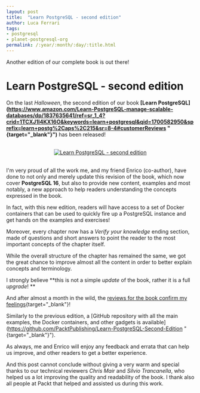 ```yaml
---
layout: post
title:  "Learn PostgreSQL - second edition"
author: Luca Ferrari
tags:
- postgresql
- planet-postgresql-org
permalink: /:year/:month/:day/:title.html
---
```

Another edition of our complete book is out there!

# Learn PostgreSQL - second edition

On the last *Halloween*, the second edition of our book **[Learn PostgreSQL](https://www.amazon.com/Learn-PostgreSQL-manage-scalable-databases/dp/1837635641/ref=sr_1_4?crid=1TCXJ1I4KX16O&keywords=learn+postgresql&qid=1700582950&sprefix=learn+postg%2Caps%2C215&sr=8-4#customerReviews "{target="_blank"}")** has been released!

<br/>
<center>
<a href="https://www.packtpub.com/product/learn-postgresql-second-edition/9781837635641">
<img src="https://content.packt.com/B19640/cover_image_small.jpg" alt="Learn PostgreSQL - second edition" >
</a>
</center>
<br/>


I'm very proud of all the work me, and my friend Enrico (co-author), have done to not only and merely update this revision of the book, which now cover **PostgreSQL 16**, but also to provide new content, examples and most notably, a new approach to help readers understanding the concepts expressed in the book.

In fact, with this new edition, readers will have access to a set of Docker containers that can be used to quickly fire up a PostgreSQL instance and get hands on the examples and exercises!

Moreover, every chapter now has a *Verify your knowledge* ending section, made of questions and short answers to point the reader to the most important concepts of the chapter itself.

While the overall structure of the chapter has remained the same, we got the great chance to improve almost all the content in order to better explain concepts and terminology.

I strongly believe **this is not a simple *update* of the book, rather it is a full _upgrade_! **

And after almost a month in the wild, the [reviews for the book confirm my feelings](https://www.amazon.com/Learn-PostgreSQL-manage-scalable-databases/dp/1837635641/ref=sr_1_4?crid=1TCXJ1I4KX16O&keywords=learn+postgresql&qid=1700582950&sprefix=learn+postg%2Caps%2C215&sr=8-4#customerReviews){target="_blank"}!

Similarly to the previous edition, a [GitHub repository with all the main examples, the Docker containers, and other gadgets is available](https://github.com/PacktPublishing/Learn-PostgreSQL-Second-Edition "{target="_blank"}").

As always, me and Enrico will enjoy any feedback and errata that can help us improve, and other readers to get a better experience.

And this post cannot conclude without giving a very warm and special thanks to our technical reviewers *Chris Mair* and *Silvio Trancanella*, who helped us a lot improving the quality and readability of the book.
I thank also all people at Packt that helped and assisted us during this work.
